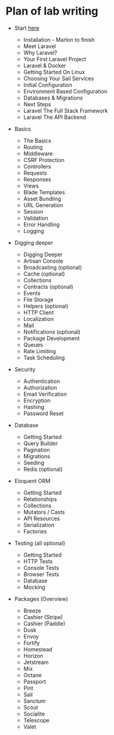 # Plan of lab writing

* Start [here](https://laravel.com/docs/master/installation)
    * Installation - Marlon to finish
    * Meet Laravel
    * Why Laravel?
    * Your First Laravel Project
    * Laravel & Docker
    * Getting Started On Linux
    * Choosing Your Sail Services
    * Initial Configuration
    * Environment Based Configuration
    * Databases & Migrations
    * Next Steps
    * Laravel The Full Stack Framework
    * Laravel The API Backend

* Basics
    * The Basics
    * Routing
    * Middleware
    * CSRF Protection
    * Controllers
    * Requests
    * Responses
    * Views
    * Blade Templates
    * Asset Bundling
    * URL Generation
    * Session
    * Validation
    * Error Handling
    * Logging

* Digging deeper
    * Digging Deeper
    * Artisan Console
    * Broadcasting (optional)
    * Cache (optional)
    * Collections
    * Contracts (optional)
    * Events
    * File Storage
    * Helpers (optional)
    * HTTP Client
    * Localization
    * Mail
    * Notifications (optional)
    * Package Development
    * Queues
    * Rate Limiting
    * Task Scheduling

* Security
  * Authentication
  * Authorization
  * Email Verification
  * Encryption
  * Hashing
  * Password Reset


* Database
  * Getting Started
  * Query Builder
  * Pagination
  * Migrations
  * Seeding
  * Redis (optional)

* Eloquent ORM

  * Getting Started
  * Relationships
  * Collections
  * Mutators / Casts
  * API Resources
  * Serialization
  * Factories

* Testing (all optional)
  * Getting Started
  * HTTP Tests
  * Console Tests
  * Browser Tests
  * Database
  * Mocking

* Packages (Overview)
  * Breeze
  * Cashier (Stripe)
  * Cashier (Paddle)
  * Dusk
  * Envoy
  * Fortify
  * Homestead
  * Horizon
  * Jetstream
  * Mix
  * Octane
  * Passport
  * Pint
  * Sail
  * Sanctum
  * Scout
  * Socialite
  * Telescope
  * Valet